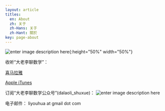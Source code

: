 ```yaml
---
layout: article
titles:
  en: About
  zh: 关于
  zh-Hans: 关于
  zh-Hant: 關於
key: page-about
---
```


![enter image description here](https://dalaoliblog.files.wordpress.com/2018/08/cropped-ximalaya_icon_3000.png?w=2216){:height="50%" width="50%"}

收听“大老李聊数学”：

[喜马拉雅](https://www.ximalaya.com/keji/6310606/)

[Apple iTunes](https://itunes.apple.com/ca/podcast/%E5%A4%A7%E8%80%81%E6%9D%8E%E8%81%8A%E6%95%B0%E5%AD%A6-%E5%85%A8%E9%9B%86/id1389947641?mt=2https://itunes.apple.com/ca/podcast/%E5%A4%A7%E8%80%81%E6%9D%8E%E8%81%8A%E6%95%B0%E5%AD%A6-%E5%85%A8%E9%9B%86/id1389947641?mt=2)

订阅“大老李聊数学公众号”(dalaoli_shuxue)：
![enter image description here](https://mp.weixin.qq.com/mp/qrcode?scene=10000004&size=102&__biz=MzU3NzIzMTY1Ng==&mid=2247484082&idx=1&sn=7b9b65ce0ac73761c41037b215a0ea49&send_time=)

电子邮件： liyouhua at gmail dot com
